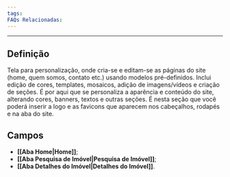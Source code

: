 ```yaml
---
tags:
FAQs Relacionadas:
---
```

---
## Definição

Tela para personalização, onde cria-se e editam-se as páginas do site (home, quem somos, contato etc.) usando modelos pré-definidos. Inclui  edição de cores, templates, mosaicos, adição de imagens/vídeos e criação de seções. É por aqui que se personaliza a aparência e conteúdo do site, alterando cores, banners, textos e outras seções. É nesta seção que você poderá inserir a logo e as favicons que aparecem nos cabeçalhos, rodapés e na aba do site.

## Campos

- **[[Aba Home|Home]]**;
- **[[Aba Pesquisa de Imóvel|Pesquisa de Imóvel]]**;
- **[[Aba Detalhes do Imóvel|Detalhes do Imóvel]]**.